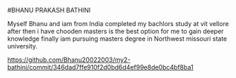 #BHANU PRAKASH BATHINI

Myself Bhanu and iam from India completed my bachlors study at vit vellore after then i have chooden masters is the best option for me to gain deeper knowledge finally iam pursuing masters degree in Northwest missouri state university.

https://github.com/Bhanu20022003/my2-bathini/commit/346dad7ffe910f2d0bd6d4ef99e8de0bc4bf8ba1